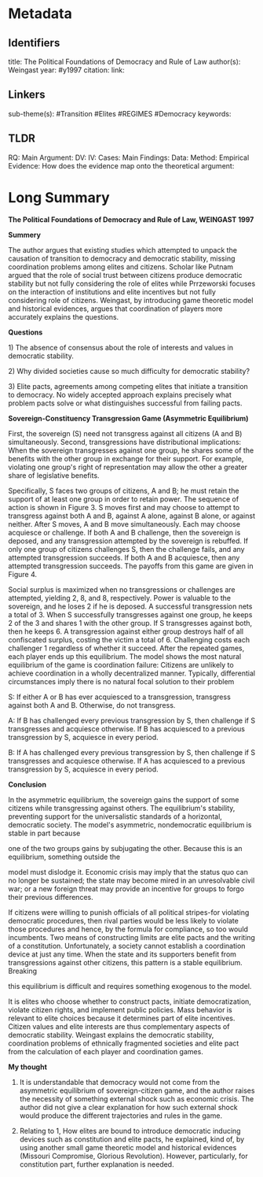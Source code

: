# Metadata
## Identifiers
title: The Political Foundations of Democracy and Rule of Law
author(s): Weingast
year: #y1997
citation:
link:

## Linkers

sub-theme(s): #Transition #Elites #REGIMES #Democracy 
keywords:

## TLDR

RQ:
Main Argument:
DV:
IV:
Cases:
Main Findings:
Data:
Method:
Empirical Evidence: 
How does the evidence map onto the theoretical argument: 

# Long Summary

**The Political Foundations of Democracy and Rule of Law, WEINGAST
1997**

**Summery**

The author argues that existing studies which attempted to unpack the
causation of transition to democracy and democratic stability, missing
coordination problems among elites and citizens. Scholar like Putnam
argued that the role of social trust between citizens produce democratic
stability but not fully considering the role of elites while Prrzeworski
focuses on the interaction of institutions and elite incentives but not
fully considering role of citizens. Weingast, by introducing game
theoretic model and historical evidences, argues that coordination of
players more accurately explains the questions.

**Questions**

1\) The absence of consensus about the role of interests and values in
democratic stability.

2\) Why divided societies cause so much difficulty for democratic
stability?

3\) Elite pacts, agreements among competing elites that initiate a
transition to democracy. No widely accepted approach explains precisely
what problem pacts solve or what distinguishes successful from failing
pacts.

**Sovereign-Constituency Transgression Game (Asymmetric Equilibrium)**

First, the sovereign (S) need not transgress against all citizens (A and
B) simultaneously. Second, transgressions have distributional
implications: When the sovereign transgresses against one group, he
shares some of the benefits with the other group in exchange for their
support. For example, violating one group\'s right of representation may
allow the other a greater share of legislative benefits.

Specifically, S faces two groups of citizens, A and B; he must retain
the support of at least one group in order to retain power. The sequence
of action is shown in Figure 3. S moves first and may choose to attempt
to transgress against both A and B, against A alone, against B alone, or
against neither. After S moves, A and B move simultaneously. Each may
choose acquiesce or challenge. If both A and B challenge, then the
sovereign is deposed, and any transgression attempted by the sovereign
is rebuffed. If only one group of citizens challenges S, then the
challenge fails, and any attempted transgression succeeds. If both A and
B acquiesce, then any attempted transgression succeeds. The payoffs from
this game are given in Figure 4.

Social surplus is maximized when no transgressions or challenges are
attempted, yielding 2, 8, and 8, respectively. Power is valuable to the
sovereign, and he loses 2 if he is deposed. A successful transgression
nets a total of 3. When S successfully transgresses against one group,
he keeps 2 of the 3 and shares 1 with the other group. If S transgresses
against both, then he keeps 6. A transgression against either group
destroys half of all confiscated surplus, costing the victim a total of
6. Challenging costs each challenger 1 regardless of whether it succeed.
After the repeated games, each player ends up this equilibrium. The
model shows the most natural equilibrium of the game is coordination
failure: Citizens are unlikely to achieve coordination in a wholly
decentralized manner. Typically, differential circumstances imply there
is no natural focal solution to their problem

S: If either A or B has ever acquiesced to a transgression, transgress
against both A and B. Otherwise, do not transgress.

A: If B has challenged every previous transgression by S, then challenge
if S transgresses and acquiesce otherwise. If B has acquiesced to a
previous transgression by S, acquiesce in every period.

B: If A has challenged every previous transgression by S, then challenge
if S transgresses and acquiesce otherwise. If A has acquiesced to a
previous transgression by S, acquiesce in every period.

**Conclusion**

In the asymmetric equilibrium, the sovereign gains the support of some
citizens while transgressing against others. The equilibrium\'s
stability, preventing support for the universalistic standards of a
horizontal, democratic society. The model\'s asymmetric, nondemocratic
equilibrium is stable in part because

one of the two groups gains by subjugating the other. Because this is an
equilibrium, something outside the

model must dislodge it. Economic crisis may imply that the status quo
can no longer be sustained; the state may become mired in an
unresolvable civil war; or a new foreign threat may provide an incentive
for groups to forgo their previous differences.

If citizens were willing to punish officials of all political
stripes-for violating democratic procedures, then rival parties would be
less likely to violate those procedures and hence, by the formula for
compliance, so too would incumbents. Two means of constructing limits
are elite pacts and the writing of a constitution. Unfortunately, a
society cannot establish a coordination device at just any time. When
the state and its supporters benefit from transgressions against other
citizens, this pattern is a stable equilibrium. Breaking

this equilibrium is difficult and requires something exogenous to the
model.

It is elites who choose whether to construct pacts, initiate
democratization, violate citizen rights, and implement public policies.
Mass behavior is relevant to elite choices because it determines part of
elite incentives. Citizen values and elite interests are thus
complementary aspects of democratic stability. Weingast explains the
democratic stability, coordination problems of ethnically fragmented
societies and elite pact from the calculation of each player and
coordination games.

**My thought**

1)  It is understandable that democracy would not come from the
    asymmetric equilibrium of sovereign-citizen game, and the author
    raises the necessity of something external shock such as economic
    crisis. The author did not give a clear explanation for how such
    external shock would produce the different trajectories and rules in
    the game.

2)  Relating to 1, How elites are bound to introduce democratic inducing
    devices such as constitution and elite pacts, he explained, kind of,
    by using another small game theoretic model and historical evidences
    (Missouri Compromise, Glorious Revolution). However, particularly,
    for constitution part, further explanation is needed.

